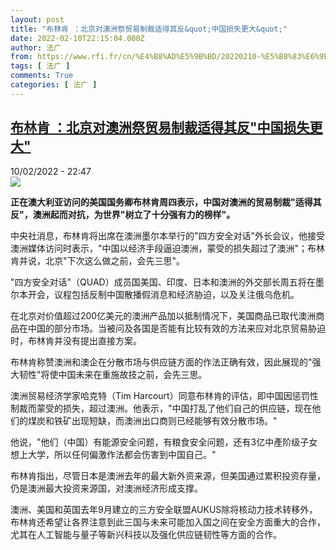 ```yaml
---
layout: post
title: "布林肯 ：北京对澳洲祭贸易制裁适得其反&quot;中国损失更大&quot;"
date: 2022-02-10T22:15:04.000Z
author: 法广
from: https://www.rfi.fr/cn/%E4%B8%AD%E5%9B%BD/20220210-%E5%B8%83%E6%9E%97%E8%82%AF-%E5%8C%97%E4%BA%AC%E5%AF%B9%E6%BE%B3%E6%B4%B2%E7%A5%AD%E8%B4%B8%E6%98%93%E5%88%B6%E8%A3%81%E9%80%82%E5%BE%97%E5%85%B6%E5%8F%8D-%E4%B8%AD%E5%9B%BD%E6%8D%9F%E5%A4%B1%E6%9B%B4%E5%A4%A7
tags: [ 法广 ]
comments: True
categories: [ 法广 ]
---
```

<!--1644531304000-->
[布林肯 ：北京对澳洲祭贸易制裁适得其反&quot;中国损失更大&quot;](https://www.rfi.fr/cn/%E4%B8%AD%E5%9B%BD/20220210-%E5%B8%83%E6%9E%97%E8%82%AF-%E5%8C%97%E4%BA%AC%E5%AF%B9%E6%BE%B3%E6%B4%B2%E7%A5%AD%E8%B4%B8%E6%98%93%E5%88%B6%E8%A3%81%E9%80%82%E5%BE%97%E5%85%B6%E5%8F%8D-%E4%B8%AD%E5%9B%BD%E6%8D%9F%E5%A4%B1%E6%9B%B4%E5%A4%A7)
------

<div>
<div>10/02/2022 - 22:47</div><img src="https://s.rfi.fr/media/display/01997caa-8abb-11ec-ae2e-005056a90284/w:1280/p:16x9/2022-02-10T013813Z_488368093_RC2PGS9KU8F0_RTRMADP_3_USA-BLINKEN-AUSTRALIA.JPG"><p><strong>                    正在澳大利亚访问的美国国务卿布林肯周四表示，中国对澳洲的贸易制裁"适得其反"，澳洲起而对抗，为世界"树立了十分强有力的榜样"。                </strong></p><div >                    <p>中央社消息，布林肯将出席在澳洲墨尔本举行的"四方安全对话"外长会议，他接受澳洲媒体访问时表示，"中国以经济手段逼迫澳洲，蒙受的损失超过了澳洲"；布林肯并说，北京"下次这么做之前，会先三思"。</p><p>"四方安全对话"（QUAD）成员国美国、印度、日本和澳洲的外交部长周五将在墨尔本开会，议程包括反制中国散播假消息和经济胁迫，以及关注俄乌危机。</p><p>在北京对价值超过200亿美元的澳洲产品加以抵制情况下，美国商品已取代澳洲商品在中国的部分市场。当被问及各国是否能有比较有效的方法来应对北京贸易胁迫时，布林肯并没有提出直接方案。</p><p>布林肯称赞澳洲和澳企在分散市场与供应链方面的作法正确有效，因此展现的"强大韧性"将使中国未来在重施故技之前，会先三思。</p><p>澳洲贸易经济学家哈克特（Tim Harcourt）同意布林肯的评估，即中国因惩罚性制裁而蒙受的损失，超过澳洲。他表示，"中国打乱了他们自己的供应链，现在他们的煤炭和铁矿出现短缺，而澳洲出口商则已经能够有效分散市场。"</p><p>他说，"他们（中国）有能源安全问题，有粮食安全问题，还有3亿中產阶级子女想上大学，所以任何偏激作法都会伤害到中国自己。"</p><p>布林肯指出，尽管日本是澳洲去年的最大新外资来源，但美国通过累积投资存量，仍是澳洲最大投资来源国，对澳洲经济形成支撑。</p><p>澳洲、美国和英国去年9月建立的三方安全联盟AUKUS除将核动力技术转移外，布林肯还希望让各界注意到此三国与未来可能加入国之间在安全方面重大的合作，尤其在人工智能与量子等新兴科技以及强化供应链韧性等方面的合作。</p>                                            <div data-selfpromo-newsletter>    </div>    <div data-selfpromo-app>    </div>                </div>
</div>
